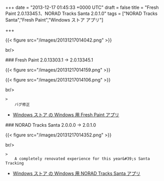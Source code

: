 
+++
date = "2013-12-17 01:45:33 +0000 UTC"
draft = false
title = "Fresh Paint 2.0.13345.1、NORAD Tracks Santa 2.0.1.0"
tags = ["NORAD Tracks Santa","Fresh Paint","Windows ストア アプリ"]

+++


{{< figure src="/images/20131217014042.png"  >}}

br/>


<div class="section">
    ### Fresh Paint 2.0.13303.1 → 2.0.13345.1
    

{{< figure src="/images/20131217014159.png"  >}}

{{< figure src="/images/20131217014106.png"  >}}

br/>


    >
        バグ修正

    

<ul>
<li><a href="http://apps.microsoft.com/windows/ja-jp/app/fresh-paint/1926e0a0-5e41-48e1-ba68-be35f2266a03">Windows ストア の Windows 用 Fresh Paint アプリ</a></li>
</ul>
</div>
<div class="section">
    ### NORAD Tracks Santa 2.0.0.0 → 2.0.1.0
    

{{< figure src="/images/20131217014352.png"  >}}

br/>


    >
        A completely renovated experience for this year&#39;s Santa Tracking

    

<ul>
<li><a href="http://apps.microsoft.com/windows/ja-JP/app/norad-tracks-santa/445e2479-6da9-41e2-85f7-66550fe8c55b">Windows ストア の Windows 用 NORAD Tracks Santa アプリ</a></li>
</ul>
</div>

